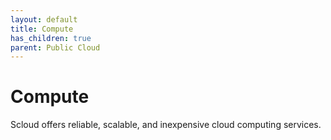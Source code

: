```yaml
---
layout: default
title: Compute
has_children: true
parent: Public Cloud
---
```


# Compute

Scloud offers reliable, scalable, and inexpensive cloud computing services.